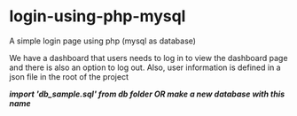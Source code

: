 # login-using-php-mysql
A simple login page using php (mysql as database)

We have a dashboard that users needs to log in to view the dashboard page and there is also an option to log out. Also, user information is defined in a json file in the root of the project

***import 'db_sample.sql' from db folder OR make a new database with this name***
